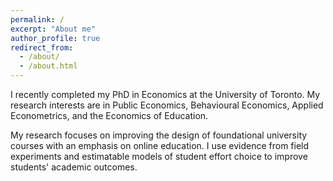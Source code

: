 ```yaml
---
permalink: /
excerpt: "About me"
author_profile: true
redirect_from: 
  - /about/
  - /about.html
---
```


I recently completed my PhD in Economics at the University of Toronto. My research interests are in Public Economics, Behavioural Economics, Applied Econometrics, and the Economics of Education.

My research focuses on improving the design of foundational university courses with an emphasis on online education. I use evidence from field experiments and estimatable models of student effort choice to improve students' academic outcomes. 

